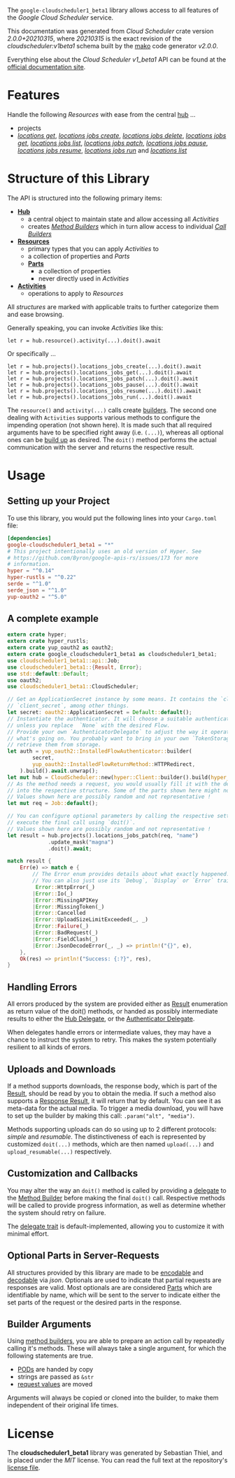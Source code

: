 <!---
DO NOT EDIT !
This file was generated automatically from 'src/mako/api/README.md.mako'
DO NOT EDIT !
-->
The `google-cloudscheduler1_beta1` library allows access to all features of the *Google Cloud Scheduler* service.

This documentation was generated from *Cloud Scheduler* crate version *2.0.0+20210315*, where *20210315* is the exact revision of the *cloudscheduler:v1beta1* schema built by the [mako](http://www.makotemplates.org/) code generator *v2.0.0*.

Everything else about the *Cloud Scheduler* *v1_beta1* API can be found at the
[official documentation site](https://cloud.google.com/scheduler/).
# Features

Handle the following *Resources* with ease from the central [hub](https://docs.rs/google-cloudscheduler1_beta1/2.0.0+20210315/google_cloudscheduler1_beta1/CloudScheduler) ... 

* projects
 * [*locations get*](https://docs.rs/google-cloudscheduler1_beta1/2.0.0+20210315/google_cloudscheduler1_beta1/api::ProjectLocationGetCall), [*locations jobs create*](https://docs.rs/google-cloudscheduler1_beta1/2.0.0+20210315/google_cloudscheduler1_beta1/api::ProjectLocationJobCreateCall), [*locations jobs delete*](https://docs.rs/google-cloudscheduler1_beta1/2.0.0+20210315/google_cloudscheduler1_beta1/api::ProjectLocationJobDeleteCall), [*locations jobs get*](https://docs.rs/google-cloudscheduler1_beta1/2.0.0+20210315/google_cloudscheduler1_beta1/api::ProjectLocationJobGetCall), [*locations jobs list*](https://docs.rs/google-cloudscheduler1_beta1/2.0.0+20210315/google_cloudscheduler1_beta1/api::ProjectLocationJobListCall), [*locations jobs patch*](https://docs.rs/google-cloudscheduler1_beta1/2.0.0+20210315/google_cloudscheduler1_beta1/api::ProjectLocationJobPatchCall), [*locations jobs pause*](https://docs.rs/google-cloudscheduler1_beta1/2.0.0+20210315/google_cloudscheduler1_beta1/api::ProjectLocationJobPauseCall), [*locations jobs resume*](https://docs.rs/google-cloudscheduler1_beta1/2.0.0+20210315/google_cloudscheduler1_beta1/api::ProjectLocationJobResumeCall), [*locations jobs run*](https://docs.rs/google-cloudscheduler1_beta1/2.0.0+20210315/google_cloudscheduler1_beta1/api::ProjectLocationJobRunCall) and [*locations list*](https://docs.rs/google-cloudscheduler1_beta1/2.0.0+20210315/google_cloudscheduler1_beta1/api::ProjectLocationListCall)




# Structure of this Library

The API is structured into the following primary items:

* **[Hub](https://docs.rs/google-cloudscheduler1_beta1/2.0.0+20210315/google_cloudscheduler1_beta1/CloudScheduler)**
    * a central object to maintain state and allow accessing all *Activities*
    * creates [*Method Builders*](https://docs.rs/google-cloudscheduler1_beta1/2.0.0+20210315/google_cloudscheduler1_beta1/client::MethodsBuilder) which in turn
      allow access to individual [*Call Builders*](https://docs.rs/google-cloudscheduler1_beta1/2.0.0+20210315/google_cloudscheduler1_beta1/client::CallBuilder)
* **[Resources](https://docs.rs/google-cloudscheduler1_beta1/2.0.0+20210315/google_cloudscheduler1_beta1/client::Resource)**
    * primary types that you can apply *Activities* to
    * a collection of properties and *Parts*
    * **[Parts](https://docs.rs/google-cloudscheduler1_beta1/2.0.0+20210315/google_cloudscheduler1_beta1/client::Part)**
        * a collection of properties
        * never directly used in *Activities*
* **[Activities](https://docs.rs/google-cloudscheduler1_beta1/2.0.0+20210315/google_cloudscheduler1_beta1/client::CallBuilder)**
    * operations to apply to *Resources*

All *structures* are marked with applicable traits to further categorize them and ease browsing.

Generally speaking, you can invoke *Activities* like this:

```Rust,ignore
let r = hub.resource().activity(...).doit().await
```

Or specifically ...

```ignore
let r = hub.projects().locations_jobs_create(...).doit().await
let r = hub.projects().locations_jobs_get(...).doit().await
let r = hub.projects().locations_jobs_patch(...).doit().await
let r = hub.projects().locations_jobs_pause(...).doit().await
let r = hub.projects().locations_jobs_resume(...).doit().await
let r = hub.projects().locations_jobs_run(...).doit().await
```

The `resource()` and `activity(...)` calls create [builders][builder-pattern]. The second one dealing with `Activities` 
supports various methods to configure the impending operation (not shown here). It is made such that all required arguments have to be 
specified right away (i.e. `(...)`), whereas all optional ones can be [build up][builder-pattern] as desired.
The `doit()` method performs the actual communication with the server and returns the respective result.

# Usage

## Setting up your Project

To use this library, you would put the following lines into your `Cargo.toml` file:

```toml
[dependencies]
google-cloudscheduler1_beta1 = "*"
# This project intentionally uses an old version of Hyper. See
# https://github.com/Byron/google-apis-rs/issues/173 for more
# information.
hyper = "^0.14"
hyper-rustls = "^0.22"
serde = "^1.0"
serde_json = "^1.0"
yup-oauth2 = "^5.0"
```

## A complete example

```Rust
extern crate hyper;
extern crate hyper_rustls;
extern crate yup_oauth2 as oauth2;
extern crate google_cloudscheduler1_beta1 as cloudscheduler1_beta1;
use cloudscheduler1_beta1::api::Job;
use cloudscheduler1_beta1::{Result, Error};
use std::default::Default;
use oauth2;
use cloudscheduler1_beta1::CloudScheduler;

// Get an ApplicationSecret instance by some means. It contains the `client_id` and 
// `client_secret`, among other things.
let secret: oauth2::ApplicationSecret = Default::default();
// Instantiate the authenticator. It will choose a suitable authentication flow for you, 
// unless you replace  `None` with the desired Flow.
// Provide your own `AuthenticatorDelegate` to adjust the way it operates and get feedback about 
// what's going on. You probably want to bring in your own `TokenStorage` to persist tokens and
// retrieve them from storage.
let auth = yup_oauth2::InstalledFlowAuthenticator::builder(
        secret,
        yup_oauth2::InstalledFlowReturnMethod::HTTPRedirect,
    ).build().await.unwrap();
let mut hub = CloudScheduler::new(hyper::Client::builder().build(hyper_rustls::HttpsConnector::with_native_roots()), auth);
// As the method needs a request, you would usually fill it with the desired information
// into the respective structure. Some of the parts shown here might not be applicable !
// Values shown here are possibly random and not representative !
let mut req = Job::default();

// You can configure optional parameters by calling the respective setters at will, and
// execute the final call using `doit()`.
// Values shown here are possibly random and not representative !
let result = hub.projects().locations_jobs_patch(req, "name")
             .update_mask("magna")
             .doit().await;

match result {
    Err(e) => match e {
        // The Error enum provides details about what exactly happened.
        // You can also just use its `Debug`, `Display` or `Error` traits
         Error::HttpError(_)
        |Error::Io(_)
        |Error::MissingAPIKey
        |Error::MissingToken(_)
        |Error::Cancelled
        |Error::UploadSizeLimitExceeded(_, _)
        |Error::Failure(_)
        |Error::BadRequest(_)
        |Error::FieldClash(_)
        |Error::JsonDecodeError(_, _) => println!("{}", e),
    },
    Ok(res) => println!("Success: {:?}", res),
}

```
## Handling Errors

All errors produced by the system are provided either as [Result](https://docs.rs/google-cloudscheduler1_beta1/2.0.0+20210315/google_cloudscheduler1_beta1/client::Result) enumeration as return value of
the doit() methods, or handed as possibly intermediate results to either the 
[Hub Delegate](https://docs.rs/google-cloudscheduler1_beta1/2.0.0+20210315/google_cloudscheduler1_beta1/client::Delegate), or the [Authenticator Delegate](https://docs.rs/yup-oauth2/*/yup_oauth2/trait.AuthenticatorDelegate.html).

When delegates handle errors or intermediate values, they may have a chance to instruct the system to retry. This 
makes the system potentially resilient to all kinds of errors.

## Uploads and Downloads
If a method supports downloads, the response body, which is part of the [Result](https://docs.rs/google-cloudscheduler1_beta1/2.0.0+20210315/google_cloudscheduler1_beta1/client::Result), should be
read by you to obtain the media.
If such a method also supports a [Response Result](https://docs.rs/google-cloudscheduler1_beta1/2.0.0+20210315/google_cloudscheduler1_beta1/client::ResponseResult), it will return that by default.
You can see it as meta-data for the actual media. To trigger a media download, you will have to set up the builder by making
this call: `.param("alt", "media")`.

Methods supporting uploads can do so using up to 2 different protocols: 
*simple* and *resumable*. The distinctiveness of each is represented by customized 
`doit(...)` methods, which are then named `upload(...)` and `upload_resumable(...)` respectively.

## Customization and Callbacks

You may alter the way an `doit()` method is called by providing a [delegate](https://docs.rs/google-cloudscheduler1_beta1/2.0.0+20210315/google_cloudscheduler1_beta1/client::Delegate) to the 
[Method Builder](https://docs.rs/google-cloudscheduler1_beta1/2.0.0+20210315/google_cloudscheduler1_beta1/client::CallBuilder) before making the final `doit()` call. 
Respective methods will be called to provide progress information, as well as determine whether the system should 
retry on failure.

The [delegate trait](https://docs.rs/google-cloudscheduler1_beta1/2.0.0+20210315/google_cloudscheduler1_beta1/client::Delegate) is default-implemented, allowing you to customize it with minimal effort.

## Optional Parts in Server-Requests

All structures provided by this library are made to be [encodable](https://docs.rs/google-cloudscheduler1_beta1/2.0.0+20210315/google_cloudscheduler1_beta1/client::RequestValue) and 
[decodable](https://docs.rs/google-cloudscheduler1_beta1/2.0.0+20210315/google_cloudscheduler1_beta1/client::ResponseResult) via *json*. Optionals are used to indicate that partial requests are responses 
are valid.
Most optionals are are considered [Parts](https://docs.rs/google-cloudscheduler1_beta1/2.0.0+20210315/google_cloudscheduler1_beta1/client::Part) which are identifiable by name, which will be sent to 
the server to indicate either the set parts of the request or the desired parts in the response.

## Builder Arguments

Using [method builders](https://docs.rs/google-cloudscheduler1_beta1/2.0.0+20210315/google_cloudscheduler1_beta1/client::CallBuilder), you are able to prepare an action call by repeatedly calling it's methods.
These will always take a single argument, for which the following statements are true.

* [PODs][wiki-pod] are handed by copy
* strings are passed as `&str`
* [request values](https://docs.rs/google-cloudscheduler1_beta1/2.0.0+20210315/google_cloudscheduler1_beta1/client::RequestValue) are moved

Arguments will always be copied or cloned into the builder, to make them independent of their original life times.

[wiki-pod]: http://en.wikipedia.org/wiki/Plain_old_data_structure
[builder-pattern]: http://en.wikipedia.org/wiki/Builder_pattern
[google-go-api]: https://github.com/google/google-api-go-client

# License
The **cloudscheduler1_beta1** library was generated by Sebastian Thiel, and is placed 
under the *MIT* license.
You can read the full text at the repository's [license file][repo-license].

[repo-license]: https://github.com/Byron/google-apis-rsblob/master/LICENSE.md
